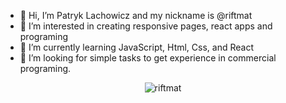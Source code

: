 - 👋 Hi, I’m Patryk Lachowicz and my nickname is @riftmat
- 👀 I’m interested in creating responsive pages, react apps and programing
- 🌱 I’m currently learning JavaScript, Html, Css, and React
- 💞️ I’m looking for simple tasks to get experience in commercial programing.

<p align="center"> <img src="https://komarev.com/ghpvc/?username=riftmat&label=Profile%20views&color=0e75b6&style=for-the-badge" alt="riftmat" /> </p>

<!---
riftmat/riftmat is a ✨ special ✨ repository because its `README.md` (this file) appears on your GitHub profile.
You can click the Preview link to take a look at your changes.
--->
